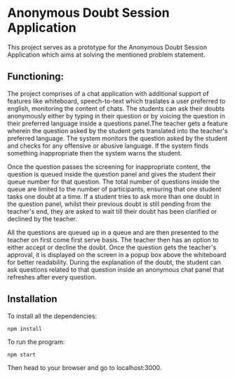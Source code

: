 # Anonymous Doubt Session Application
This project serves as a prototype for the Anonymous Doubt Session Application which aims at solving the mentioned problem statement.
## Functioning: 
The project comprises of a chat application with additional support of features like whiteboard, speech-to-text which traslates a user preferred to english, monitoring the content of chats. The students can ask their doubts anonymously either by typing in their question or by voicing the question in their preferred language inside a questions panel.The teacher gets a feature wherein the question asked by the student gets translated into the teacher's preferred language. The system monitors the question asked by the student and checks for any offensive or abusive language. If the system finds something inappropriate then the system warns the student. 

Once the question passes the screening for inappropriate content, the question is queued inside the question panel and gives the student their queue number for that question. The total number of questions inside the queue are limited to the number of participants, ensuring that one student tasks one doubt at a time. If a student tries to ask more than one doubt in the question panel, whilst their previous doubt is still pending from the teacher's end, they are asked to wait till their doubt has been clarified or declined by the teacher.

All the questions are queued up in a queue and are then presented to the teacher on first come first serve basis. The teacher then has an option to either accept or decline the doubt. Once the question gets the teacher's approval, it is displayed on the screen in a popup box above the whiteboard for better readability. During the explanation of the doubt, the student can ask questions related to that question inside an anonymous chat panel that refreshes after every question.

## Installation
To install all the dependencies:
```
npm install
```

To run the program:
```
npm start
```

Then head to your browser and go to localhost:3000.

